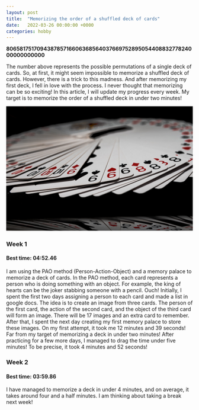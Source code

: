 ```yaml
---
layout: post
title:  "Memorizing the order of a shuffled deck of cards"
date:   2022-03-26 00:00:00 +0000
categories: hobby
---
```


**80658175170943878571660636856403766975289505440883277824000000000000**

The number above represents the possible permutations of a single deck of cards. So, at first, it might seem impossible to memorize a shuffled deck of cards. However, there is a trick to this madness. And after memorizing my first deck, I fell in love with the process. I never thought that memorizing can be so exciting! In this article, I will update my progress every week. My target is to memorize the order of a shuffled deck in under two minutes!

![Cards by Jarosław Kwoczała](/assets/images/cards.jpg)

### Week 1
#### Best time: 04:52.46
I am using the PAO method (Person-Action-Object) and a memory palace to memorize a deck of cards. In the PAO method, each card represents a person who is doing something with an object. For example, the king of hearts can be the joker stabbing someone with a pencil. Ouch! 
Initially, I spent the first two days assigning a person to each card and made a list in google docs. The idea is to create an image from three cards. The person of the first card, the action of the second card, and the object of the third card will form an image. There will be 17 images and an extra card to remember. After that, I spent the next day creating my first memory palace to store these images. 
On my first attempt, it took me 12 minutes and 39 seconds! Far from my target of memorizing a deck in under two minutes! After practicing for a few more days, I managed to drag the time under five minutes! To be precise, it took 4 minutes and 52 seconds!

### Week 2
#### Best time: 03:59.86
I have managed to memorize a deck in under 4 minutes, and on average, it takes around four and a half minutes. I am thinking about taking a break next week!